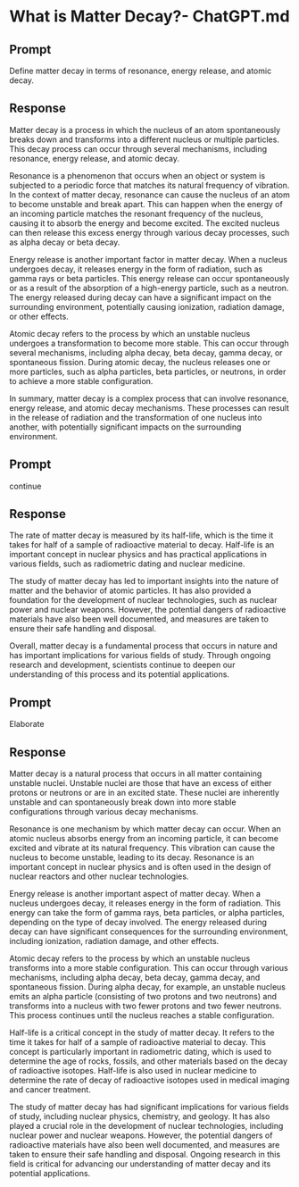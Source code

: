# What is Matter Decay?- ChatGPT.md

## Prompt

Define matter decay in terms of resonance, energy release, and atomic decay.

## Response

Matter decay is a process in which the nucleus of an atom spontaneously breaks down and transforms into a different nucleus or multiple particles. This decay process can occur through several mechanisms, including resonance, energy release, and atomic decay.

Resonance is a phenomenon that occurs when an object or system is subjected to a periodic force that matches its natural frequency of vibration. In the context of matter decay, resonance can cause the nucleus of an atom to become unstable and break apart. This can happen when the energy of an incoming particle matches the resonant frequency of the nucleus, causing it to absorb the energy and become excited. The excited nucleus can then release this excess energy through various decay processes, such as alpha decay or beta decay.

Energy release is another important factor in matter decay. When a nucleus undergoes decay, it releases energy in the form of radiation, such as gamma rays or beta particles. This energy release can occur spontaneously or as a result of the absorption of a high-energy particle, such as a neutron. The energy released during decay can have a significant impact on the surrounding environment, potentially causing ionization, radiation damage, or other effects.

Atomic decay refers to the process by which an unstable nucleus undergoes a transformation to become more stable. This can occur through several mechanisms, including alpha decay, beta decay, gamma decay, or spontaneous fission. During atomic decay, the nucleus releases one or more particles, such as alpha particles, beta particles, or neutrons, in order to achieve a more stable configuration.

In summary, matter decay is a complex process that can involve resonance, energy release, and atomic decay mechanisms. These processes can result in the release of radiation and the transformation of one nucleus into another, with potentially significant impacts on the surrounding environment.

## Prompt

continue

## Response

The rate of matter decay is measured by its half-life, which is the time it takes for half of a sample of radioactive material to decay. Half-life is an important concept in nuclear physics and has practical applications in various fields, such as radiometric dating and nuclear medicine.

The study of matter decay has led to important insights into the nature of matter and the behavior of atomic particles. It has also provided a foundation for the development of nuclear technologies, such as nuclear power and nuclear weapons. However, the potential dangers of radioactive materials have also been well documented, and measures are taken to ensure their safe handling and disposal.

Overall, matter decay is a fundamental process that occurs in nature and has important implications for various fields of study. Through ongoing research and development, scientists continue to deepen our understanding of this process and its potential applications.

## Prompt

Elaborate

## Response

Matter decay is a natural process that occurs in all matter containing unstable nuclei. Unstable nuclei are those that have an excess of either protons or neutrons or are in an excited state. These nuclei are inherently unstable and can spontaneously break down into more stable configurations through various decay mechanisms.

Resonance is one mechanism by which matter decay can occur. When an atomic nucleus absorbs energy from an incoming particle, it can become excited and vibrate at its natural frequency. This vibration can cause the nucleus to become unstable, leading to its decay. Resonance is an important concept in nuclear physics and is often used in the design of nuclear reactors and other nuclear technologies.

Energy release is another important aspect of matter decay. When a nucleus undergoes decay, it releases energy in the form of radiation. This energy can take the form of gamma rays, beta particles, or alpha particles, depending on the type of decay involved. The energy released during decay can have significant consequences for the surrounding environment, including ionization, radiation damage, and other effects.

Atomic decay refers to the process by which an unstable nucleus transforms into a more stable configuration. This can occur through various mechanisms, including alpha decay, beta decay, gamma decay, and spontaneous fission. During alpha decay, for example, an unstable nucleus emits an alpha particle (consisting of two protons and two neutrons) and transforms into a nucleus with two fewer protons and two fewer neutrons. This process continues until the nucleus reaches a stable configuration.

Half-life is a critical concept in the study of matter decay. It refers to the time it takes for half of a sample of radioactive material to decay. This concept is particularly important in radiometric dating, which is used to determine the age of rocks, fossils, and other materials based on the decay of radioactive isotopes. Half-life is also used in nuclear medicine to determine the rate of decay of radioactive isotopes used in medical imaging and cancer treatment.

The study of matter decay has had significant implications for various fields of study, including nuclear physics, chemistry, and geology. It has also played a crucial role in the development of nuclear technologies, including nuclear power and nuclear weapons. However, the potential dangers of radioactive materials have also been well documented, and measures are taken to ensure their safe handling and disposal. Ongoing research in this field is critical for advancing our understanding of matter decay and its potential applications.